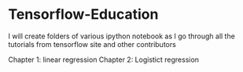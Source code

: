 # Tensorflow-Education

I will create folders of various ipython notebook as I go through all the tutorials from tensorflow site and other contributors

Chapter 1: linear regression
Chapter 2: Logistict regression
